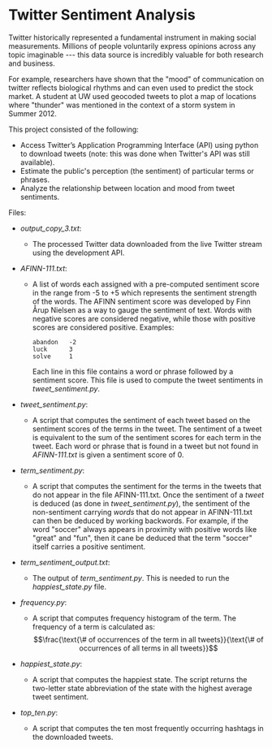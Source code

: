 # Twitter Sentiment Analysis

Twitter historically represented a fundamental instrument in making social measurements. Millions of people voluntarily express opinions across any topic imaginable --- this data source is incredibly valuable for both research and business.

For example, researchers have shown that the "mood" of communication on twitter reflects biological rhythms and can even used to predict the stock market. A student at UW used geocoded tweets to plot a map of locations where "thunder" was mentioned in the context of a storm system in Summer 2012.

This project consisted of the following:

*	Access Twitter’s Application Programming Interface (API) using python to download tweets (note: this was done when Twitter's API was still available).
*	Estimate the public's perception (the sentiment) of particular terms or phrases.
*	Analyze the relationship between location and mood from tweet sentiments.

Files:

* _output_copy_3.txt_:
    * The processed Twitter data downloaded from the live Twitter stream using the development API.

* _AFINN-111.txt_:
    * A list of words each assigned with a pre-computed sentiment score in the range from -5 to +5 which represents the sentiment strength of the words. The AFINN sentiment score was developed by Finn Årup Nielsen as a way to gauge the sentiment of text. Words with negative scores are considered negative, while those with positive scores are considered positive. Examples:

          abandon   -2
          luck      3
          solve     1
      
      Each line in this file contains a word or phrase followed by a sentiment score. This file is used to compute the tweet sentiments in _tweet_sentiment.py_.

* _tweet_sentiment.py_:
    * A script that computes the sentiment of each tweet based on the sentiment scores of the terms in the tweet. The sentiment of a tweet is equivalent to the sum of the sentiment scores for each term in the tweet. Each word or phrase that is found in a tweet but not found in _AFINN-111.txt_ is given a sentiment score of 0.

* _term_sentiment.py_:
    * A script that computes the sentiment for the terms in the tweets that do not appear in the file AFINN-111.txt. Once the sentiment of a _tweet_ is deduced (as done in _tweet_sentiment.py_), the sentiment of the non-sentiment carrying _words_ that do not appear in AFINN-111.txt can then be deduced by working backwords. For example, if the word "soccer" always appears in proximity with positive words like "great" and "fun", then it cane be deduced that the term "soccer" itself carries a positive sentiment.

* _term_sentiment_output.txt_:
    * The output of _term_sentiment.py_. This is needed to run the _happiest_state.py_ file.

* _frequency.py_:
    * A script that computes frequency histogram of the term. The frequency of a term is calculated as:
      $$\frac{\text{\# of occurrences of the term in all tweets}}{\text{\# of occurrences of all terms in all tweets}}$$

* _happiest_state.py_:
    * A script that computes the happiest state. The script returns the two-letter state abbreviation of the state with the highest average tweet sentiment.

* _top_ten.py_:
    * A script that computes the ten most frequently occurring hashtags in the downloaded tweets.

